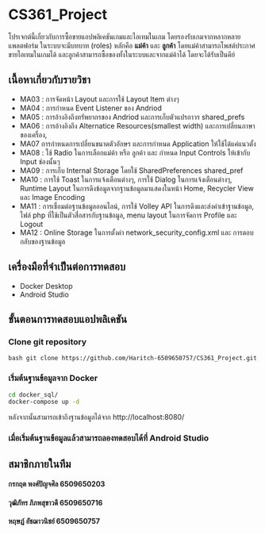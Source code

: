 # CS361_Project
โปรเจกต์นี้เกี่ยวกับการซื้อขายแอปพลิเคชันเกมและไอเทมในเกม โดยรองรับเกมจากหลากหลายแพลตฟอร์ม ในระบบจะมีบทบาท (roles) หลักคือ **แม่ค้า** และ **ลูกค้า** โดยแม่ค้าสามารถโพสต์ประกาศขายไอเทมในเกมได้ และลูกค้าสามารถซื้อของทั้งในระบบและจากแม่ค้าได้ โดยจะได้รับเป็นคีย์
## เนื้อหาเกี่ยวกับรายวิชา
- MA03 : การจัดหน้า Layout และการใช้ Layout Item ต่างๆ
- MA04 : การกำหนด Event Listener ของ Andriod
- MA05 : การอ้างอิงถึงทรัพยากรของ Andriod และการเก็บตัวแปรถาวร shared_prefs
- MA06 : การอ้างอิงถึง Alternatice Resources(smallest width) และการเปลี่ยนภาษาของเครื่อง, 
- MA07 การกำหนดการเปลี่ยนขนาดตัวอักษร และการกำหนด Application ให้ใช้ได้แค่แนวตั้ง
- MA08 : ใช้ Radio ในการเลือกแม่ค้า หรือ ลูกค้า และ กำหนด Input Controls ให้เข้ากับ Input ช่องนั้นๆ
- MA09 : การเก็บ Internal Storage โดยใช้ SharedPreferences shared_pref
- MA10 : การใช้ Toast ในการแจ้งเตือนต่างๆ, การใช้ Dialog ในการแจ้งเตือนต่างๆ, Runtime Layout ในการดึงข้อมูลจากฐานข้อมูลมาแสดงในหน้า Home, Recycler View และ Image Encoding
- MA11  : การเชื่อมต่อฐานข้อมูลออนไลน์, การใช้ Volley API ในการดึงและส่งค่าเข้าฐานข้อมูล, ไฟล์ php ที่ใช้เป็นตัวสื่อสารกับฐานข้อมูล, menu layout ในการจัดการ Profile และ Logout
- MA12 : Online Storage ในการตั้งค่า network_security_config.xml และ การตอบกลับของฐานข้อมูล
## เครื่องมือที่จำเป็นต่อการทดสอบ
- Docker Desktop
- Android Studio
## ขั้นตอนการทดสอบแอปพลิเคชัน
### Clone git repository
```bash git clone https://github.com/Haritch-6509650757/CS361_Project.git ```
### เริ่มต้นฐานข้อมูลจาก Docker
```bash 
cd docker_sql/
docker-compose up -d
```
หลังจากนั้นสามารถเข้าถึงฐานข้อมูลได้จาก http://localhost:8080/
### เมื่อเริ่มต้นฐานข้อมูลแล้วสามารถลองทดสอบได้ที่ Android Studio

## สมาชิกภายในทีม
#### กรกฤต พงศ์ปัญจศิล 6509650203 
#### วุฒิภัทร ภิภพสุขาวดี 6509650716 
#### หฤษฎ์ อัชฌาวนิชย์ 6509650757
